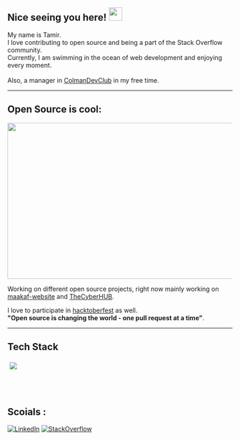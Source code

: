 ## Nice seeing you here! <img src="https://raw.githubusercontent.com/aemmadi/aemmadi/master/wave.gif" width="30px"> 

My name is Tamir. <br>
I love contributing to open source and being a part of the Stack Overflow community. <br>
Currently, I am swimming in the ocean of web development and enjoying every moment. <br><br>
Also, a manager in [ColmanDevClub](https://www.linkedin.com/company/colman-devclub/?viewAsMember=true) in my free time.

<!-- I am also using [GitLab](https://gitlab.com/Tamir198) -->
---

## Open Source is cool: 

<img src="https://github.com/Tamir198/Tamir198/assets/34707669/199db2ba-40a9-4930-b528-e42012048326" width="1100" height="350">



Working on different open source projects, right now mainly working on [maakaf-website](https://github.com/Maakaf/maakaf-website) and [TheCyberHUB](https://github.com/thecyberworld/TheCyberHUB).


I love to participate in [hacktoberfest](https://hacktoberfest.digitalocean.com/) as well.<br>
 **"Open source is changing the world - one pull request at a time"**.
 
---

## Tech Stack

<div style="display: flex; flex-wrap: wrap;">
<!--     <img src="https://user-images.githubusercontent.com/25181517/117447155-6a868a00-af3d-11eb-9cfe-245df15c9f3f.png" width="50" style="margin: 5px;"> -->
<!--     <img src="https://user-images.githubusercontent.com/25181517/183897015-94a058a6-b86e-4e42-a37f-bf92061753e5.png" width="50" style="margin: 5px;"> -->
<!--     <img src="https://user-images.githubusercontent.com/25181517/183890598-19a0ac2d-e88a-4005-a8df-1ee36782fde1.png" width="50" style="margin: 5px;"> -->
<!--     <img src="https://github.com/marwin1991/profile-technology-icons/assets/136815194/5f8c622c-c217-4649-b0a9-7e0ee24bd704" width="50" style="margin: 5px;"> -->
<!--     <img src="https://user-images.githubusercontent.com/25181517/117207330-263ba280-adf4-11eb-9b97-0ac5b40bc3be.png" width="50" style="margin: 5px;"> -->
<!--     <img src="https://user-images.githubusercontent.com/25181517/192158954-f88b5814-d510-4564-b285-dff7d6400dad.png" width="50" style="margin: 5px;"> -->
<!--     <img src="https://user-images.githubusercontent.com/25181517/183898674-75a4a1b1-f960-4ea9-abcb-637170a00a75.png" width="50" style="margin: 5px;"> -->
<!--     <img src="https://user-images.githubusercontent.com/25181517/202896760-337261ed-ee92-4979-84c4-d4b829c7355d.png" width="50" style="margin: 5px;"> -->
<!--     <img src="https://user-images.githubusercontent.com/25181517/189715289-df3ee512-6eca-463f-a0f4-c10d94a06b2f.png" width="50" style="margin: 5px;"> -->
<!--     <img src="https://user-images.githubusercontent.com/25181517/183568594-85e280a7-0d7e-4d1a-9028-c8c2209e073c.png" width="50" style="margin: 5px;"> -->
    <!-- if you want more icons just add params in here   -->
    <img src="https://skillicons.dev/icons?i=javascript,typescript,react,next,styledcomponents,tailwind,docker,figma,express,html,css"  style="margin: 5px;">
 
</div>


<br><br>


## Scoials :

[![LinkedIn][linkedin-shield]][linkedin-url]
[![StackOverflow][stackoverflow-shield]][stackoverflow-url]

<!-- Shields -->
[linkedin-shield]: https://img.shields.io/badge/LinkedIn--blue?style=social&logo=LinkedIn
[stackoverflow-shield]: https://img.shields.io/badge/StackOverflow--fe7a16?style=social&logo=stack-overflow

<!-- URLs -->
[linkedin-url]: https://www.linkedin.com/in/tamir-abutbul-10a695178/
[stackoverflow-url]: https://stackoverflow.com/users/8274756/tamir-abutbul
<!--
I have [an app in google play](https://play.google.com/store/apps/details?id=com.question_app.shim_polak.quest_tion) made with [Shimshon Polak](https://github.com/Shimshon21)  together as a fun side project.
-->

